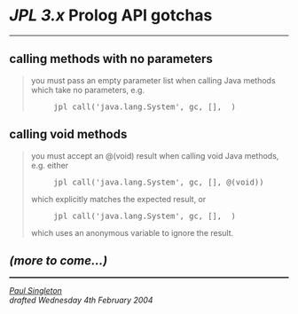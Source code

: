 <!DOCTYPE html PUBLIC "-//w3c//dtd html 4.0 transitional//en">
<html>
<head>
  <meta http-equiv="Content-Type"
 content="text/html; charset=iso-8859-1">
  <meta name="GENERATOR"
 content="Mozilla/4.74 [en] (WinNT; U) [Netscape]">
  <title>JPL 3.x Prolog-calls-Java gotchas</title>
</head>
<body>
<h1><span style="font-style: italic;">
JPL 3.x</span> Prolog API gotchas
</h1>
<hr width="100%">
<h2>calling methods with no parameters
</h2>
<blockquote>you must pass an empty parameter list when calling Java
methods which take no parameters, e.g.<br>
  <pre style="margin-left: 40px;">jpl_call('java.lang.System', gc, [], _)<br></pre>
</blockquote>
<h2>calling void methods
</h2>
<blockquote>you must accept an @(void) result when calling void Java
methods, e.g. either<br>
  <pre style="margin-left: 40px;">jpl_call('java.lang.System', gc, [], @(void))</pre>
which explicitly matches the expected result, or<br>
  <pre style="margin-left: 40px;">jpl_call('java.lang.System', gc, [], _)</pre>
which uses an anonymous variable to ignore the result.<br>
</blockquote>
<h2><span style="font-style: italic;">(more to come...)</span><br>
</h2>
<blockquote></blockquote>
<hr style="width: 100%; height: 2px;">
<address><a href="mailto:p.singleton@keele.ac.uk">Paul Singleton</a></address>
<address>
drafted Wednesday 4th February 2004<br>
<br>
</address>
</body>
</html>
